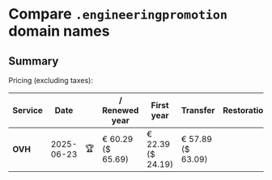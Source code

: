 # Compare `.engineeringpromotion` domain names

## Summary

Pricing (excluding taxes):

| Service | Date |  | / Renewed year | First year | Transfer | Restoration |
|--|--|--|--|--|--|--|
| **OVH** | 2025-06-23 | 🏆 | € 60.29<br>($ 65.69) | € 22.39<br>($ 24.19) | € 57.89<br>($ 63.09) |  |
